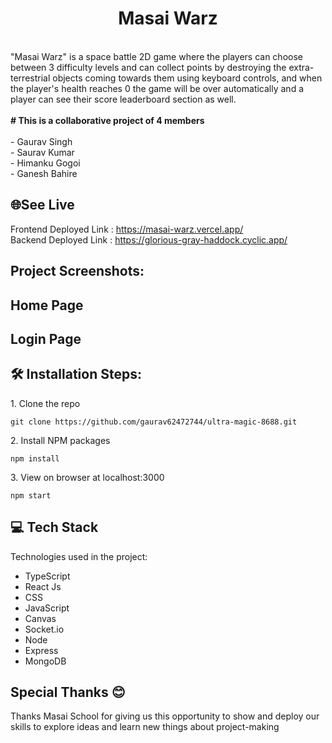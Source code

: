 <h1 align="center" id="title">Masai Warz</h1>



<p id="description"><br>"Masai Warz" is a space battle 2D game where the players can choose between 3 difficulty levels and can collect points by destroying the extra-terrestrial objects coming towards them using keyboard controls, and when the player's health reaches 0 the game will be over automatically and a player can see their score leaderboard section as well.<br><br><b># This is a collaborative project of 4 members</b><br><br>- Gaurav Singh <br>- Saurav Kumar <br>- Himanku Gogoi <br>- Ganesh Bahire </p>

<h2>🌐See Live</h2>

Frontend Deployed Link : https://masai-warz.vercel.app/
<br>
Backend Deployed Link : https://glorious-gray-haddock.cyclic.app/

<h2>Project Screenshots:</h2>

## Home Page
  


## Login Page




<h2>🛠️ Installation Steps:</h2>

<p>1. Clone the repo</p>

```
git clone https://github.com/gaurav62472744/ultra-magic-8688.git
```

<p>2. Install NPM packages</p>

```
npm install
```

<p>3. View on browser at localhost:3000</p>

```
npm start
```

  
  
<h2>💻 Tech Stack</h2>

Technologies used in the project:


*   TypeScript
*   React Js
*   CSS
*   JavaScript
*   Canvas
*   Socket.io
*   Node 
*   Express
*   MongoDB


<h2>Special Thanks 😊</h2>

<p>Thanks Masai School for giving us this opportunity to show and deploy our skills to explore ideas and learn new things about project-making </p>
